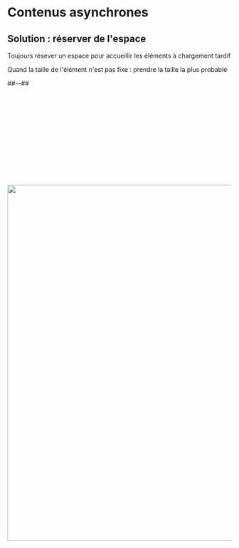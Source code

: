 <!-- .slide: class="two-column with-code" -->

# Contenus asynchrones

## Solution : réserver de l'espace

Toujours résever un espace pour accueillir les éléments à chargement tardif

Quand la taille de l'élément n'est pas fixe : prendre la taille la plus probable

##--##

<img src="./assets/images/02-stability/space-solution.svg" style="width: 800px; height: auto; display: block; margin: auto; margin-top: 220px;"  />
